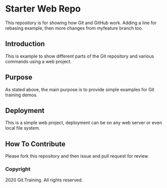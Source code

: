 # Starter Web Repo

This repository is for showing how Git and GitHub work.
Adding a line for rebasing example, then more changes
from myfeature branch too.

## Introduction

This is example to show different parts of the Git repository
and various commands using a web project.

## Purpose

As stated above, the main purpose is to provide simple examples
for Git training demos.


## Deployment

This is a simple web project, deployment can be on any web server
or even local file system.

## How To Contribute

Please fork this repository and then issue and pull request for
review.

### Copyright

2020 Git.Training. All rights reserved.